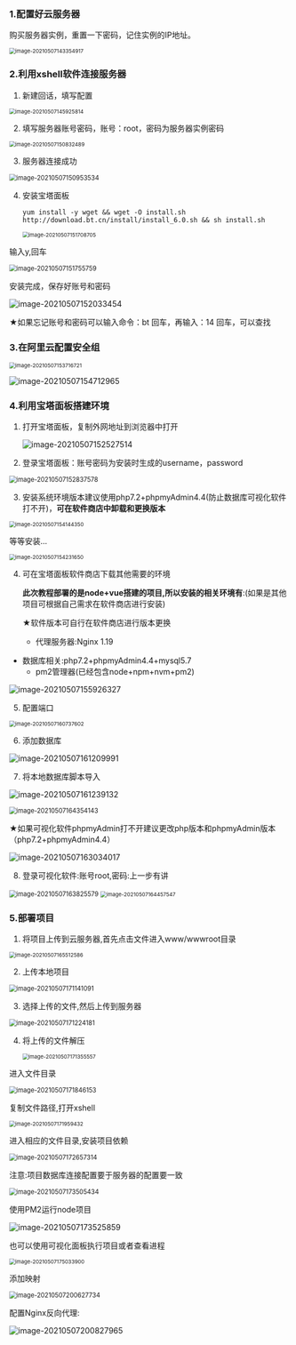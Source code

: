 ### 1.配置好云服务器

购买服务器实例，重置一下密码，记住实例的IP地址。

<img src="https://s2.loli.net/2022/08/15/GWJFL4BCysoADYV.png" alt="image-20210507143354917" style="zoom:67%;" />

### 2.利用xshell软件连接服务器

1. 新建回话，填写配置

<img src="https://s2.loli.net/2022/08/15/1BXDOQP58HKJUnh.png" alt="image-20210507145925814" style="zoom: 67%;" />

2. 填写服务器账号密码，账号：root，密码为服务器实例密码

<img src="https://s2.loli.net/2022/08/15/pYT3Jm91eSqDbla.png" alt="image-20210507150832489" style="zoom:67%;" />

3. 服务器连接成功

<img src="https://s2.loli.net/2022/08/15/gbtxTw9rBHdQE5o.png" alt="image-20210507150953534" style="zoom: 80%;" />

4. 安装宝塔面板

   ```
   yum install -y wget && wget -O install.sh http://download.bt.cn/install/install_6.0.sh && sh install.sh
   ```

   <img src="https://s2.loli.net/2022/08/15/zLEBxOkfP8C9iVt.png" alt="image-20210507151708705" style="zoom:67%;" />

输入y,回车

<img src="https://s2.loli.net/2022/08/15/31LIpH5kuQlMNgT.png" alt="image-20210507151755759" style="zoom: 80%;" />

安装完成，保存好账号和密码

![image-20210507152033454](https://s2.loli.net/2022/08/15/nPf87aiIvjKBJFc.png)

★如果忘记账号和密码可以输入命令：bt 回车，再输入：14 回车，可以查找

### 3.在阿里云配置安全组

<img src="https://s2.loli.net/2022/08/15/49wxEgjdT7oB21Q.png" alt="image-20210507153716721" style="zoom:67%;" />

![image-20210507154712965](https://s2.loli.net/2022/08/15/cD4k95qxYhdA6ps.png)

### 4.利用宝塔面板搭建环境

1. 打开宝塔面板，复制外网地址到浏览器中打开

   ![image-20210507152527514](https://s2.loli.net/2022/08/15/XgH5dPNrv48QhMu.png)

2. 登录宝塔面板：账号密码为安装时生成的username，password

<img src="https://s2.loli.net/2022/08/15/sngp1Ohax4WDRSH.png" alt="image-20210507152837578" style="zoom:80%;" />

3. 安装系统环境版本建议使用php7.2+phpmyAdmin4.4(防止数据库可视化软件打不开)，**可在软件商店中卸载和更换版本**

<img src="https://s2.loli.net/2022/08/15/KJHPgBQaWchN4k2.png" alt="image-20210507154144350" style="zoom:67%;" />

等等安装...

<img src="https://s2.loli.net/2022/08/15/y8fJl1TAUB3aQFP.png" alt="image-20210507154231650" style="zoom:67%;" />

4. 可在宝塔面板软件商店下载其他需要的环境

   **此次教程部署的是node+vue搭建的项目,所以安装的相关环境有**:(如果是其他项目可根据自己需求在软件商店进行安装)

   ★软件版本可自行在软件商店进行版本更换

   - 代理服务器:Nginx 1.19
- 数据库相关:php7.2+phpmyAdmin4.4+mysql5.7
   - pm2管理器(已经包含node+npm+nvm+pm2)


![image-20210507155926327](https://s2.loli.net/2022/08/15/RwgtxqoaQEpYleP.png)

5. 配置端口

<img src="https://s2.loli.net/2022/08/15/PUORTQhnWNMzlk7.png" alt="image-20210507160737602" style="zoom:67%;" />

6. 添加数据库

![image-20210507161209991](https://s2.loli.net/2022/08/15/moUkJzst9O3lAuF.png)

7. 将本地数据库脚本导入

![image-20210507161239132](https://s2.loli.net/2022/08/15/wYlvFnfPbLSOCug.png)

<img src="https://s2.loli.net/2022/08/15/4hPK9wAr7pnQIcH.png" alt="image-20210507164354143" style="zoom:80%;" />

★如果可视化软件phpmyAdmin打不开建议更改php版本和phpmyAdmin版本（php7.2+phpmyAdmin4.4）

![image-20210507163034017](C:/Users/Administrator/AppData/Roaming/Typora/typora-user-images/image-20210507163034017.png)

8. 登录可视化软件:账号root,密码:上一步有讲

<img src="https://s2.loli.net/2022/08/15/jRqrze1Qop27CBE.png" alt="image-20210507163825579" style="zoom:80%;" />

<img src="https://s2.loli.net/2022/08/15/3pG4yamN5Alkvu9.png" alt="image-20210507164457547" style="zoom: 67%;" />

### 5.部署项目

1. 将项目上传到云服务器,首先点击文件进入www/wwwroot目录

<img src="https://s2.loli.net/2022/08/15/VykspuNtM1DBGdm.png" alt="image-20210507165512586" style="zoom: 67%;" />

2. 上传本地项目

<img src="https://s2.loli.net/2022/08/15/DuWBrawt5ObHXAC.png" alt="image-20210507171141091" style="zoom:80%;" />

3. 选择上传的文件,然后上传到服务器

<img src="C:/Users/Administrator/AppData/Roaming/Typora/typora-user-images/image-20210507171224181.png" alt="image-20210507171224181" style="zoom:80%;" />

4. 将上传的文件解压

   <img src="C:/Users/Administrator/AppData/Roaming/Typora/typora-user-images/image-20210507171355557.png" alt="image-20210507171355557" style="zoom: 67%;" />

进入文件目录

<img src="https://s2.loli.net/2022/08/15/DdsKNpkS8bo7cJV.png" alt="image-20210507171846153" style="zoom:80%;" />

复制文件路径,打开xshell

<img src="https://s2.loli.net/2022/08/15/ehiGkyrsm852QIj.png" alt="image-20210507171959432" style="zoom:67%;" />

进入相应的文件目录,安装项目依赖

<img src="https://s2.loli.net/2022/08/15/MWvyPgJjmLlNscY.png" alt="image-20210507172657314" style="zoom:80%;" />

注意:项目数据库连接配置要于服务器的配置要一致

<img src="https://s2.loli.net/2022/08/15/Gk6OXicro73RPax.png" alt="image-20210507173505434" style="zoom:80%;" />

使用PM2运行node项目

![image-20210507173525859](https://s2.loli.net/2022/08/15/SMiGdnmO6U5RBVJ.png)

也可以使用可视化面板执行项目或者查看进程

<img src="https://s2.loli.net/2022/08/15/wUJRTOezI3CGArD.png" alt="image-20210507175033900" style="zoom:67%;" />

添加映射

<img src="https://s2.loli.net/2022/08/15/l7uqOH9GxDpmrZc.png" alt="image-20210507200627734" style="zoom:80%;" />

配置Nginx反向代理:

![image-20210507200827965](https://s2.loli.net/2022/08/15/tqCVsXAZpy8NWHf.png)